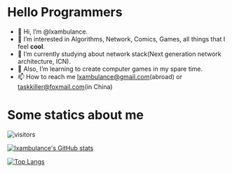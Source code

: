 # Hello Programmers

- 👋 Hi, I’m @lxambulance.
- 👀 I’m interested in Algorithms, Network, Comics, Games, all things that I feel **cool**.
- 🌱 I’m currently studying about network stack(Next generation network architecture, ICN). 
- 💞️ Also, I’m learning to create computer games in my spare time.
- 📫 How to reach me lxambulance@gmail.com(abroad) or taskkiller@foxmail.com(in China)

# Some statics about me

![visitors](https://visitor-badge.glitch.me/badge?page_id=CasterWx.readme)

[![lxambulance's GitHub stats](https://github-readme-stats.vercel.app/api?username=lxambulance&count_private=true&show_icons=true&theme=solarized-light)](https://github.com/anuraghazra/github-readme-stats)

[![Top Langs](https://github-readme-stats.vercel.app/api/top-langs/?username=lxambulance&layout=compact&theme=solarized-light)](https://github.com/anuraghazra/github-readme-stats)

<!---
lxambulance/lxambulance is a ✨ special ✨ repository because its `README.md` (this file) appears on your GitHub profile.
You can click the Preview link to take a look at your changes.
--->
